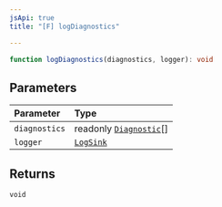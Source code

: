 ```yaml
---
jsApi: true
title: "[F] logDiagnostics"

---
```

```ts
function logDiagnostics(diagnostics, logger): void
```

## Parameters

| Parameter | Type |
| :------ | :------ |
| `diagnostics` | readonly [`Diagnostic`](../interfaces/Diagnostic.md)[] |
| `logger` | [`LogSink`](../interfaces/LogSink.md) |

## Returns

`void`
